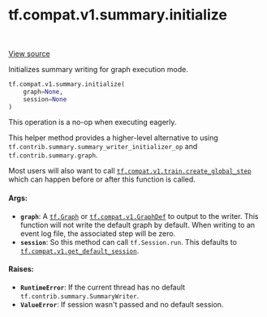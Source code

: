 <div itemscope itemtype="http://developers.google.com/ReferenceObject">
<meta itemprop="name" content="tf.compat.v1.summary.initialize" />
<meta itemprop="path" content="Stable" />
</div>

# tf.compat.v1.summary.initialize

<!-- Insert buttons and diff -->

<table class="tfo-notebook-buttons tfo-api" align="left">
</table>

<a target="_blank" href="/code/stable/tensorflow/python/ops/summary_ops_v2.py">View source</a>



Initializes summary writing for graph execution mode.

``` python
tf.compat.v1.summary.initialize(
    graph=None,
    session=None
)
```



<!-- Placeholder for "Used in" -->

This operation is a no-op when executing eagerly.

This helper method provides a higher-level alternative to using
`tf.contrib.summary.summary_writer_initializer_op` and
`tf.contrib.summary.graph`.

Most users will also want to call <a href="../../../../tf/compat/v1/train/create_global_step.md"><code>tf.compat.v1.train.create_global_step</code></a>
which can happen before or after this function is called.

#### Args:


* <b>`graph`</b>: A <a href="../../../../tf/Graph.md"><code>tf.Graph</code></a> or <a href="../../../../tf/compat/v1/GraphDef.md"><code>tf.compat.v1.GraphDef</code></a> to output to the writer.
  This function will not write the default graph by default. When
  writing to an event log file, the associated step will be zero.
* <b>`session`</b>: So this method can call `tf.Session.run`. This defaults
  to <a href="../../../../tf/compat/v1/get_default_session.md"><code>tf.compat.v1.get_default_session</code></a>.


#### Raises:


* <b>`RuntimeError`</b>: If  the current thread has no default
  `tf.contrib.summary.SummaryWriter`.
* <b>`ValueError`</b>: If session wasn't passed and no default session.

